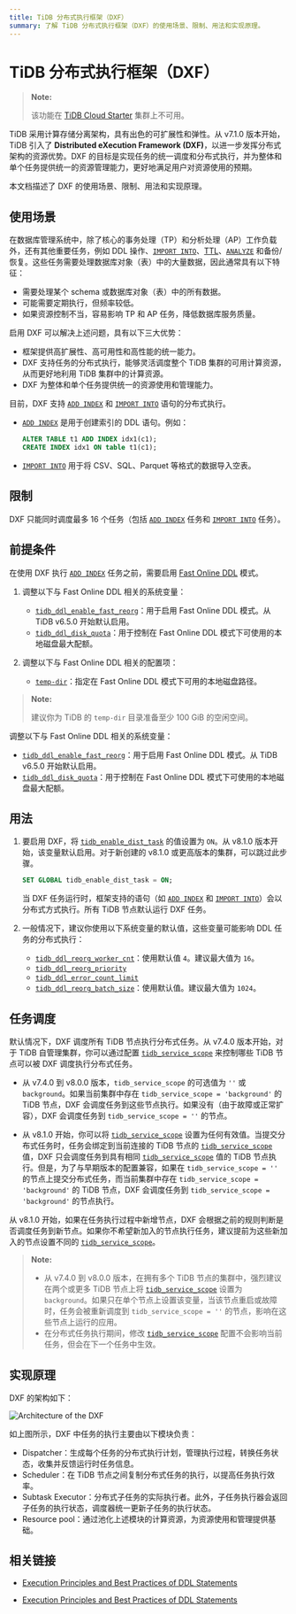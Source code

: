```yaml
---
title: TiDB 分布式执行框架（DXF）
summary: 了解 TiDB 分布式执行框架（DXF）的使用场景、限制、用法和实现原理。
---
```


# TiDB 分布式执行框架（DXF）

> **Note:**
>
> 该功能在 [TiDB Cloud Starter](https://docs.pingcap.com/tidbcloud/select-cluster-tier#tidb-cloud-serverless) 集群上不可用。

TiDB 采用计算存储分离架构，具有出色的可扩展性和弹性。从 v7.1.0 版本开始，TiDB 引入了 **Distributed eXecution Framework (DXF)**，以进一步发挥分布式架构的资源优势。DXF 的目标是实现任务的统一调度和分布式执行，并为整体和单个任务提供统一的资源管理能力，更好地满足用户对资源使用的预期。

本文档描述了 DXF 的使用场景、限制、用法和实现原理。

## 使用场景

在数据库管理系统中，除了核心的事务处理（TP）和分析处理（AP）工作负载外，还有其他重要任务，例如 DDL 操作、[`IMPORT INTO`](/sql-statements/sql-statement-import-into.md)、[TTL](/time-to-live.md)、[`ANALYZE`](/sql-statements/sql-statement-analyze-table.md) 和备份/恢复。这些任务需要处理数据库对象（表）中的大量数据，因此通常具有以下特征：

- 需要处理某个 schema 或数据库对象（表）中的所有数据。
- 可能需要定期执行，但频率较低。
- 如果资源控制不当，容易影响 TP 和 AP 任务，降低数据库服务质量。

启用 DXF 可以解决上述问题，具有以下三大优势：

- 框架提供高扩展性、高可用性和高性能的统一能力。
- DXF 支持任务的分布式执行，能够灵活调度整个 TiDB 集群的可用计算资源，从而更好地利用 TiDB 集群中的计算资源。
- DXF 为整体和单个任务提供统一的资源使用和管理能力。

目前，DXF 支持 [`ADD INDEX`](/sql-statements/sql-statement-add-index.md) 和 [`IMPORT INTO`](/sql-statements/sql-statement-import-into.md) 语句的分布式执行。

- [`ADD INDEX`](/sql-statements/sql-statement-add-index.md) 是用于创建索引的 DDL 语句。例如：

    ```sql
    ALTER TABLE t1 ADD INDEX idx1(c1);
    CREATE INDEX idx1 ON table t1(c1);
    ```

- [`IMPORT INTO`](/sql-statements/sql-statement-import-into.md) 用于将 CSV、SQL、Parquet 等格式的数据导入空表。

## 限制

DXF 只能同时调度最多 16 个任务（包括 [`ADD INDEX`](/sql-statements/sql-statement-add-index.md) 任务和 [`IMPORT INTO`](/sql-statements/sql-statement-import-into.md) 任务）。

## 前提条件

在使用 DXF 执行 [`ADD INDEX`](/sql-statements/sql-statement-add-index.md) 任务之前，需要启用 [Fast Online DDL](/system-variables.md#tidb_ddl_enable_fast_reorg-new-in-v630) 模式。

<CustomContent platform="tidb">

1. 调整以下与 Fast Online DDL 相关的系统变量：

    * [`tidb_ddl_enable_fast_reorg`](/system-variables.md#tidb_ddl_enable_fast_reorg-new-in-v630)：用于启用 Fast Online DDL 模式。从 TiDB v6.5.0 开始默认启用。
    * [`tidb_ddl_disk_quota`](/system-variables.md#tidb_ddl_disk_quota-new-in-v630)：用于控制在 Fast Online DDL 模式下可使用的本地磁盘最大配额。

2. 调整以下与 Fast Online DDL 相关的配置项：

    * [`temp-dir`](/tidb-configuration-file.md#temp-dir-new-in-v630)：指定在 Fast Online DDL 模式下可用的本地磁盘路径。

> **Note:**
>
> 建议你为 TiDB 的 `temp-dir` 目录准备至少 100 GiB 的空闲空间。

</CustomContent>

<CustomContent platform="tidb-cloud">

调整以下与 Fast Online DDL 相关的系统变量：

* [`tidb_ddl_enable_fast_reorg`](/system-variables.md#tidb_ddl_enable_fast_reorg-new-in-v630)：用于启用 Fast Online DDL 模式。从 TiDB v6.5.0 开始默认启用。
* [`tidb_ddl_disk_quota`](/system-variables.md#tidb_ddl_disk_quota-new-in-v630)：用于控制在 Fast Online DDL 模式下可使用的本地磁盘最大配额。

</CustomContent>

## 用法

1. 要启用 DXF，将 [`tidb_enable_dist_task`](/system-variables.md#tidb_enable_dist_task-new-in-v710) 的值设置为 `ON`。从 v8.1.0 版本开始，该变量默认启用。对于新创建的 v8.1.0 或更高版本的集群，可以跳过此步骤。

    ```sql
    SET GLOBAL tidb_enable_dist_task = ON;
    ```

    当 DXF 任务运行时，框架支持的语句（如 [`ADD INDEX`](/sql-statements/sql-statement-add-index.md) 和 [`IMPORT INTO`](/sql-statements/sql-statement-import-into.md)）会以分布式方式执行。所有 TiDB 节点默认运行 DXF 任务。

2. 一般情况下，建议你使用以下系统变量的默认值，这些变量可能影响 DDL 任务的分布式执行：

    * [`tidb_ddl_reorg_worker_cnt`](/system-variables.md#tidb_ddl_reorg_worker_cnt)：使用默认值 `4`。建议最大值为 `16`。
    * [`tidb_ddl_reorg_priority`](/system-variables.md#tidb_ddl_reorg_priority)
    * [`tidb_ddl_error_count_limit`](/system-variables.md#tidb_ddl_error_count_limit)
    * [`tidb_ddl_reorg_batch_size`](/system-variables.md#tidb_ddl_reorg_batch_size)：使用默认值。建议最大值为 `1024`。

## 任务调度

默认情况下，DXF 调度所有 TiDB 节点执行分布式任务。从 v7.4.0 版本开始，对于 TiDB 自管理集群，你可以通过配置 [`tidb_service_scope`](/system-variables.md#tidb_service_scope-new-in-v740) 来控制哪些 TiDB 节点可以被 DXF 调度执行分布式任务。

- 从 v7.4.0 到 v8.0.0 版本，`tidb_service_scope` 的可选值为 `''` 或 `background`。如果当前集群中存在 `tidb_service_scope = 'background'` 的 TiDB 节点，DXF 会调度任务到这些节点执行。如果没有（由于故障或正常扩容），DXF 会调度任务到 `tidb_service_scope = ''` 的节点。

- 从 v8.1.0 开始，你可以将 [`tidb_service_scope`](/system-variables.md#tidb_service_scope-new-in-v740) 设置为任何有效值。当提交分布式任务时，任务会绑定到当前连接的 TiDB 节点的 [`tidb_service_scope`](/system-variables.md#tidb_service_scope-new-in-v740) 值，DXF 只会调度任务到具有相同 [`tidb_service_scope`](/system-variables.md#tidb_service_scope-new-in-v740) 值的 TiDB 节点执行。但是，为了与早期版本的配置兼容，如果在 `tidb_service_scope = ''` 的节点上提交分布式任务，而当前集群中存在 `tidb_service_scope = 'background'` 的 TiDB 节点，DXF 会调度任务到 `tidb_service_scope = 'background'` 的节点执行。

从 v8.1.0 开始，如果在任务执行过程中新增节点，DXF 会根据之前的规则判断是否调度任务到新节点。如果你不希望新加入的节点执行任务，建议提前为这些新加入的节点设置不同的 [`tidb_service_scope`](/system-variables.md#tidb_service_scope-new-in-v740)。

> **Note:**
>
> - 从 v7.4.0 到 v8.0.0 版本，在拥有多个 TiDB 节点的集群中，强烈建议在两个或更多 TiDB 节点上将 [`tidb_service_scope`](/system-variables.md#tidb_service_scope-new-in-v740) 设置为 `background`。如果只在单个节点上设置该变量，当该节点重启或故障时，任务会被重新调度到 `tidb_service_scope = ''` 的节点，影响在这些节点上运行的应用。
> - 在分布式任务执行期间，修改 [`tidb_service_scope`](/system-variables.md#tidb_service_scope-new-in-v740) 配置不会影响当前任务，但会在下一个任务中生效。

## 实现原理

DXF 的架构如下：

![Architecture of the DXF](https://docs-download.pingcap.com/media/images/docs/dist-task/dist-task-architect.jpg)

如上图所示，DXF 中任务的执行主要由以下模块负责：

- Dispatcher：生成每个任务的分布式执行计划，管理执行过程，转换任务状态，收集并反馈运行时任务信息。
- Scheduler：在 TiDB 节点之间复制分布式任务的执行，以提高任务执行效率。
- Subtask Executor：分布式子任务的实际执行者。此外，子任务执行器会返回子任务的执行状态，调度器统一更新子任务的执行状态。
- Resource pool：通过池化上述模块的计算资源，为资源使用和管理提供基础。

## 相关链接

<CustomContent platform="tidb">

* [Execution Principles and Best Practices of DDL Statements](/ddl-introduction.md)

</CustomContent>
<CustomContent platform="tidb-cloud">

* [Execution Principles and Best Practices of DDL Statements](https://docs.pingcap.com/tidb/stable/ddl-introduction)

</CustomContent>